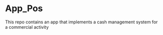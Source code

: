 # App_Pos
This repo contains an app that implements a cash management system for a commercial activity
